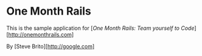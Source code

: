 # One Month Rails

This is the sample application for
[*One Month Rails: Team yourself to Code*][http://onemonthrails.com]

By [Steve Brito][http://google.com]